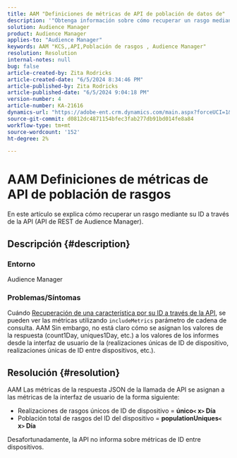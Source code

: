 ```yaml
---
title: AAM "Definiciones de métricas de API de población de datos de"
description: '"Obtenga información sobre cómo recuperar un rasgo mediante su ID a través de la API".'
solution: Audience Manager
product: Audience Manager
applies-to: "Audience Manager"
keywords: AAM "KCS,,API,Población de rasgos , Audience Manager"
resolution: Resolution
internal-notes: null
bug: false
article-created-by: Zita Rodricks
article-created-date: "6/5/2024 8:34:46 PM"
article-published-by: Zita Rodricks
article-published-date: "6/5/2024 9:04:18 PM"
version-number: 4
article-number: KA-21616
dynamics-url: "https://adobe-ent.crm.dynamics.com/main.aspx?forceUCI=1&pagetype=entityrecord&etn=knowledgearticle&id=8689c707-7b23-ef11-840a-000d3a372703"
source-git-commit: d0812dc4871154bfec3fab277db91bd014fe8a84
workflow-type: tm+mt
source-wordcount: '152'
ht-degree: 2%

---
```


# AAM Definiciones de métricas de API de población de rasgos


En este artículo se explica cómo recuperar un rasgo mediante su ID a través de la API (API de REST de Audience Manager).

## Descripción {#description}


### Entorno

Audience Manager

### Problemas/Síntomas

Cuándo [Recuperación de una característica por su ID a través de la API](https://bank.demdex.com/portal/swagger/index.html#/Traits%20API/get_traits__sid_), se pueden ver las métricas utilizando `includeMetrics` parámetro de cadena de consulta. AAM Sin embargo, no está claro cómo se asignan los valores de la respuesta (count1Day, uniques1Day, etc.) a los valores de los informes desde la interfaz de usuario de la (realizaciones únicas de ID de dispositivo, realizaciones únicas de ID entre dispositivos, etc.).


## Resolución {#resolution}


AAM Las métricas de la respuesta JSON de la llamada de API se asignan a las métricas de la interfaz de usuario de la forma siguiente:

- Realizaciones de rasgos únicos de ID de dispositivo = <b>único`<` x`>` Día</b>
- Población total de rasgos del ID del dispositivo = <b>populationUniques`<` x`>` Día</b>


Desafortunadamente, la API no informa sobre métricas de ID entre dispositivos.
